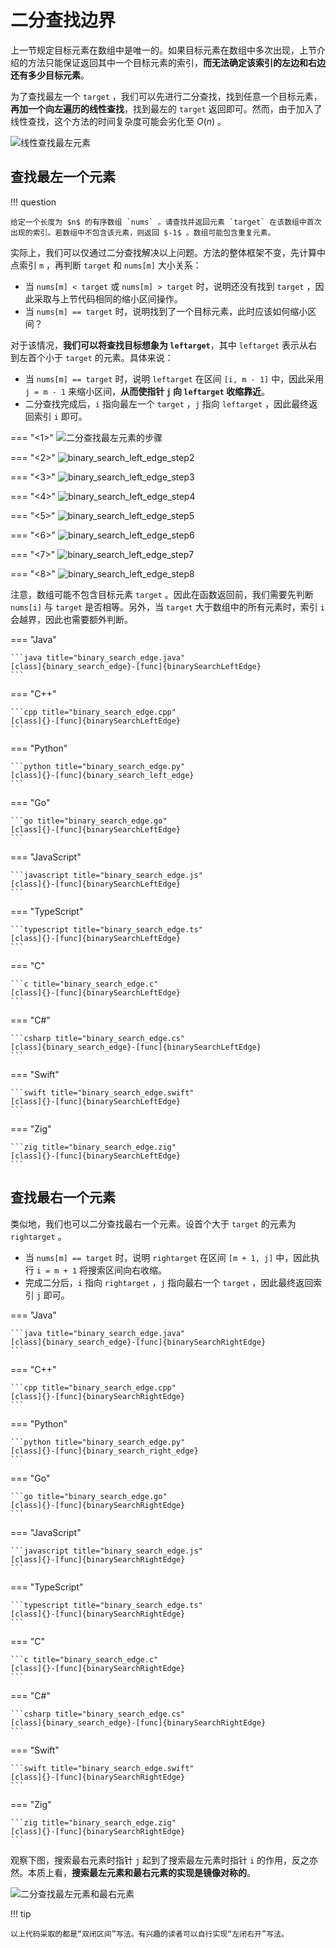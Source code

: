 # 二分查找边界

上一节规定目标元素在数组中是唯一的。如果目标元素在数组中多次出现，上节介绍的方法只能保证返回其中一个目标元素的索引，**而无法确定该索引的左边和右边还有多少目标元素**。

为了查找最左一个 `target` ，我们可以先进行二分查找，找到任意一个目标元素，**再加一个向左遍历的线性查找**，找到最左的 `target` 返回即可。然而，由于加入了线性查找，这个方法的时间复杂度可能会劣化至 $O(n)$ 。

![线性查找最左元素](binary_search_edge.assets/binary_search_left_edge_naive.png)

## 查找最左一个元素

!!! question

    给定一个长度为 $n$ 的有序数组 `nums` 。请查找并返回元素 `target` 在该数组中首次出现的索引。若数组中不包含该元素，则返回 $-1$ 。数组可能包含重复元素。

实际上，我们可以仅通过二分查找解决以上问题。方法的整体框架不变，先计算中点索引 `m` ，再判断 `target` 和 `nums[m]` 大小关系：

- 当 `nums[m] < target` 或 `nums[m] > target` 时，说明还没有找到 `target` ，因此采取与上节代码相同的缩小区间操作。
- 当 `nums[m] == target` 时，说明找到了一个目标元素，此时应该如何缩小区间？

对于该情况，**我们可以将查找目标想象为 `leftarget`**，其中 `leftarget` 表示从右到左首个小于 `target` 的元素。具体来说：

- 当 `nums[m] == target` 时，说明 `leftarget` 在区间 `[i, m - 1]` 中，因此采用 `j = m - 1` 来缩小区间，**从而使指针 `j` 向 `leftarget` 收缩靠近**。
- 二分查找完成后，`i` 指向最左一个 `target` ，`j` 指向 `leftarget` ，因此最终返回索引 `i` 即可。

=== "<1>"
    ![二分查找最左元素的步骤](binary_search_edge.assets/binary_search_left_edge_step1.png)

=== "<2>"
    ![binary_search_left_edge_step2](binary_search_edge.assets/binary_search_left_edge_step2.png)

=== "<3>"
    ![binary_search_left_edge_step3](binary_search_edge.assets/binary_search_left_edge_step3.png)

=== "<4>"
    ![binary_search_left_edge_step4](binary_search_edge.assets/binary_search_left_edge_step4.png)

=== "<5>"
    ![binary_search_left_edge_step5](binary_search_edge.assets/binary_search_left_edge_step5.png)

=== "<6>"
    ![binary_search_left_edge_step6](binary_search_edge.assets/binary_search_left_edge_step6.png)

=== "<7>"
    ![binary_search_left_edge_step7](binary_search_edge.assets/binary_search_left_edge_step7.png)

=== "<8>"
    ![binary_search_left_edge_step8](binary_search_edge.assets/binary_search_left_edge_step8.png)

注意，数组可能不包含目标元素 `target` 。因此在函数返回前，我们需要先判断 `nums[i]` 与 `target` 是否相等。另外，当 `target` 大于数组中的所有元素时，索引 `i` 会越界，因此也需要额外判断。

=== "Java"

    ```java title="binary_search_edge.java"
    [class]{binary_search_edge}-[func]{binarySearchLeftEdge}
    ```

=== "C++"

    ```cpp title="binary_search_edge.cpp"
    [class]{}-[func]{binarySearchLeftEdge}
    ```

=== "Python"

    ```python title="binary_search_edge.py"
    [class]{}-[func]{binary_search_left_edge}
    ```

=== "Go"

    ```go title="binary_search_edge.go"
    [class]{}-[func]{binarySearchLeftEdge}
    ```

=== "JavaScript"

    ```javascript title="binary_search_edge.js"
    [class]{}-[func]{binarySearchLeftEdge}
    ```

=== "TypeScript"

    ```typescript title="binary_search_edge.ts"
    [class]{}-[func]{binarySearchLeftEdge}
    ```

=== "C"

    ```c title="binary_search_edge.c"
    [class]{}-[func]{binarySearchLeftEdge}
    ```

=== "C#"

    ```csharp title="binary_search_edge.cs"
    [class]{binary_search_edge}-[func]{binarySearchLeftEdge}
    ```

=== "Swift"

    ```swift title="binary_search_edge.swift"
    [class]{}-[func]{binarySearchLeftEdge}
    ```

=== "Zig"

    ```zig title="binary_search_edge.zig"
    [class]{}-[func]{binarySearchLeftEdge}
    ```

## 查找最右一个元素

类似地，我们也可以二分查找最右一个元素。设首个大于 `target` 的元素为 `rightarget` 。

- 当 `nums[m] == target` 时，说明 `rightarget` 在区间 `[m + 1, j]` 中，因此执行 `i = m + 1` 将搜索区间向右收缩。
- 完成二分后，`i` 指向 `rightarget` ，`j` 指向最右一个 `target` ，因此最终返回索引 `j` 即可。

=== "Java"

    ```java title="binary_search_edge.java"
    [class]{binary_search_edge}-[func]{binarySearchRightEdge}
    ```

=== "C++"

    ```cpp title="binary_search_edge.cpp"
    [class]{}-[func]{binarySearchRightEdge}
    ```

=== "Python"

    ```python title="binary_search_edge.py"
    [class]{}-[func]{binary_search_right_edge}
    ```

=== "Go"

    ```go title="binary_search_edge.go"
    [class]{}-[func]{binarySearchRightEdge}
    ```

=== "JavaScript"

    ```javascript title="binary_search_edge.js"
    [class]{}-[func]{binarySearchRightEdge}
    ```

=== "TypeScript"

    ```typescript title="binary_search_edge.ts"
    [class]{}-[func]{binarySearchRightEdge}
    ```

=== "C"

    ```c title="binary_search_edge.c"
    [class]{}-[func]{binarySearchRightEdge}
    ```

=== "C#"

    ```csharp title="binary_search_edge.cs"
    [class]{binary_search_edge}-[func]{binarySearchRightEdge}
    ```

=== "Swift"

    ```swift title="binary_search_edge.swift"
    [class]{}-[func]{binarySearchRightEdge}
    ```

=== "Zig"

    ```zig title="binary_search_edge.zig"
    [class]{}-[func]{binarySearchRightEdge}
    ```

观察下图，搜索最右元素时指针 `j` 起到了搜索最左元素时指针 `i` 的作用，反之亦然。本质上看，**搜索最左元素和最右元素的实现是镜像对称的**。

![二分查找最左元素和最右元素](binary_search_edge.assets/binary_search_left_right_edge.png)

!!! tip

    以上代码采取的都是“双闭区间”写法。有兴趣的读者可以自行实现“左闭右开”写法。
